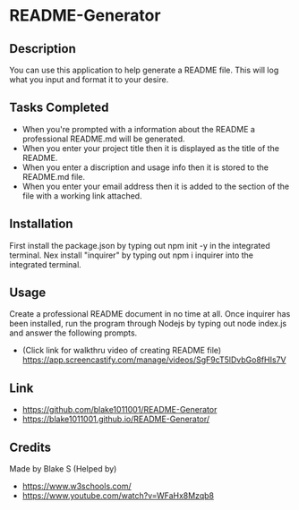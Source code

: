 # README-Generator

## Description
You can use this application to help generate a README file. This will log what you input and format it to your desire.

## Tasks Completed 
* When you're prompted with a information about the README a professional README.md will be generated.
* When you enter your project title then it is displayed as the title of the README.
* When you enter a discription and usage info then it is stored to the README.md file.
* When you enter your email address then it is added to the section of the file with a working link attached.

## Installation 
First install the package.json by typing out npm init -y in the integrated terminal. Nex install "inquirer" by typing out npm i inquirer into the integrated terminal. 

## Usage 
 Create a professional README document in no time at all. Once inquirer has been installed, run the program through Nodejs by typing out node index.js and answer the following prompts. 
* (Click link for walkthru video of creating README file)
https://app.screencastify.com/manage/videos/SgF9cT5lDvbGo8fHIs7V
## Link
* https://github.com/blake1011001/README-Generator
* https://blake1011001.github.io/README-Generator/

## Credits 
Made by Blake S 
(Helped by)
* https://www.w3schools.com/
* https://www.youtube.com/watch?v=WFaHx8Mzqb8 